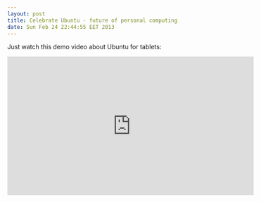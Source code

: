 ```yaml
---
layout: post
title: Celebrate Ubuntu - future of personal computing
date: Sun Feb 24 22:44:55 EET 2013
---
```


Just watch this demo video about Ubuntu for tablets:
<iframe width="560" height="315" src="http://www.youtube.com/embed/h384z7Ph0gU" frameborder="0" allowfullscreen></iframe>
